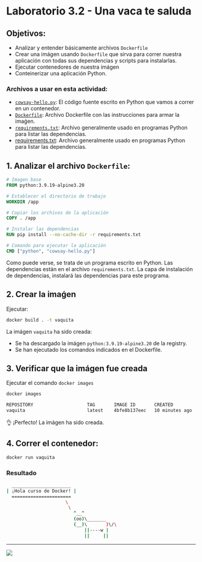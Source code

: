 # Laboratorio 3.2 - Una vaca te saluda

## Objetivos:
- Analizar y entender básicamente archivos `Dockerfile`
- Crear una imágen usando `Dockerfile` que sirva para correr nuestra aplicación con todas sus dependencias y scripts para instalarlas.
- Ejecutar contenedores de nuestra imágen
- Conteinerizar una aplicación Python.

### Archivos a usar en esta actividad:

- [`cowsay-hello.py`](./cowsay-hello.py): El código fuente escrito en Python que vamos a correr en un contenedor.
- [`Dockerfile`](./Dockerfile): Archivo Dockerfile con las instrucciones para armar la imaǵen.
- [`requirements.txt`](./requirements.txt): Archivo generalmente usado en programas Python para listar las dependencias.
- <a href="./requirements.txt" download>requirements.txt</a>: Archivo generalmente usado en programas Python para listar las dependencias.

## 1. Analizar el archivo `Dockerfile`:
```Dockerfile
# Imagen base
FROM python:3.9.19-alpine3.20

# Establecer el directorio de trabajo
WORKDIR /app

# Copiar los archivos de la aplicación
COPY . /app

# Instalar las dependencias
RUN pip install --no-cache-dir -r requirements.txt

# Comando para ejecutar la aplicación
CMD ["python", "cowsay-hello.py"]
```
Como puede verse, se trata de un programa escrito en Python. Las dependencias están en el archivo `requirements.txt`. La capa de instalación de dependencias, instalará las dependencias para este programa.


## 2. Crear la imaǵen

Ejecutar:

```bash
docker build . -t vaquita
```
La imágen `vaquita` ha sido creada:
- Se ha descargado la imágen `python:3.9.19-alpine3.20` de la registry.
- Se han ejecutado los comandos indicados en el Dockerfile.


## 3. Verificar que la imágen fue creada

Ejecutar el comando `docker images`

```bash
docker images

REPOSITORY                    TAG       IMAGE ID       CREATED          SIZE
vaquita                       latest    4bfe8b137eec   10 minutes ago   54.4MB 
```

:ok_hand: ¡Perfecto! La imágen ha sido creada.

## 4. Correr el contenedor:

```bash
docker run vaquita
```
### Resultado

```bash
  ______________________                                                                                                      
| ¡Hola curso de Docker! |
  ======================
                      \
                       \
                         ^__^
                         (oo)\_______
                         (__)\       )\/\
                             ||----w |
                             ||     ||

```

---------------

![](../../img/footer.svg)